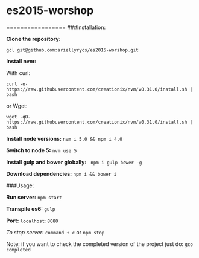 # es2015-worshop

=================
###Installation:

**Clone the repository:**

```gcl git@github.com:ariellyrycs/es2015-worshop.git```

**Install nvm:** 

With curl:

    curl -o- https://raw.githubusercontent.com/creationix/nvm/v0.31.0/install.sh | bash

or Wget:

    wget -qO- https://raw.githubusercontent.com/creationix/nvm/v0.31.0/install.sh | bash
    
**Install node versions:** ```nvm i 5.0 && npm i 4.0```

**Switch to node 5:** ```nvm use 5```

**Install gulp and bower globally:** ``` npm i gulp bower -g```

**Download dependencies:** ```npm i && bower i```

###Usage:

**Run server:**
```npm start```

**Transpile es6:** ```gulp```

**Port:** ```localhost:8080```



<i>To stop server: </i> ```command + c``` or ```npm stop```


Note: if you want to check the completed version of the project just do: ```gco completed``` 
